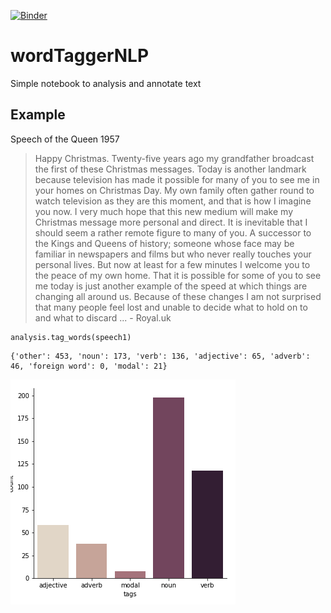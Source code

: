 [![Binder](https://mybinder.org/badge_logo.svg)](https://mybinder.org/v2/gh/Beramos/wordTaggerNLP/master?filepath=wordTagger.ipynb)

# wordTaggerNLP
Simple notebook to analysis and annotate text

## Example
Speech of the Queen 1957

> Happy Christmas. Twenty-five years ago my grandfather broadcast the first of these Christmas messages. Today is another landmark because television has made it possible for many of you to see me in your homes on Christmas Day. My own family often gather round to watch television as they are this moment, and that is how I imagine you now. I very much hope that this new medium will make my Christmas message more personal and direct. It is inevitable that I should seem a rather remote figure to many of you. A successor to the Kings and Queens of history; someone whose face may be familiar in newspapers and films but who never really touches your personal lives. But now at least for a few minutes I welcome you to the peace of my own home. That it is possible for some of you to see me today is just another example of the speed at which things are changing all around us. Because of these changes I am not surprised that many people feel lost and unable to decide what to hold on to and what to discard ... - Royal.uk

```
analysis.tag_words(speech1)
```

```Words:894
{'other': 453, 'noun': 173, 'verb': 136, 'adjective': 65, 'adverb': 46, 'foreign word': 0, 'modal': 21}
```

![Histogram word occurences](./figs/speech.png)
